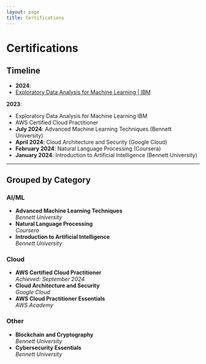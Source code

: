 ```yaml
---
layout: page
title: Certifications
---
```


# Certifications

## Timeline

- **2024**: 
- [Exploratory Data Analysis for Machine Learning | IBM](https://coursera.org/verify/GC7EXU33LNUO)  


**2023**: 
- Exploratory Data Analysis for Machine Learning
IBM
- AWS Certified Cloud Practitioner
- **July 2024**: Advanced Machine Learning Techniques (Bennett University)
- **April 2024**: Cloud Architecture and Security (Google Cloud)
- **February 2024**: Natural Language Processing (Coursera)
- **January 2024**: Introduction to Artificial Intelligence (Bennett University)

---

## Grouped by Category

### AI/ML
- **Advanced Machine Learning Techniques**  
  *Bennett University*
- **Natural Language Processing**  
  *Coursera*
- **Introduction to Artificial Intelligence**  
  *Bennett University*

### Cloud
- **AWS Certified Cloud Practitioner**  
  *Achieved: September 2024*
- **Cloud Architecture and Security**  
  *Google Cloud*
- **AWS Cloud Practitioner Essentials**  
  *AWS Academy*

### Other
- **Blockchain and Cryptography**  
  *Bennett University*
- **Cybersecurity Essentials**  
  *Bennett University*

